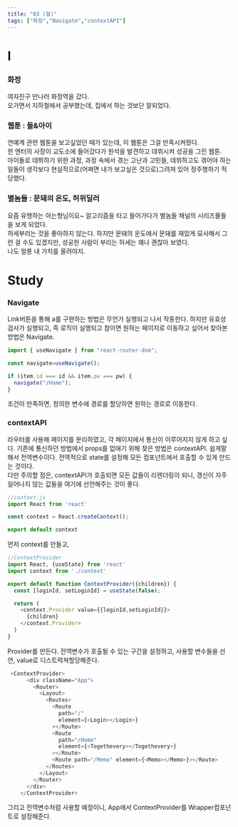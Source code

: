 ```yaml
---
title: "03 (월)"
tags: ["화정","Navigate","contextAPI"]
---
```

# I
### 화정
여자친구 만나러 화정역을 갔다.   
오가면서 지하철에서 공부했는데, 집에서 하는 것보단 잘되었다.
### 웹툰 : 돌&아이
연예계 관련 웹툰을 보고싶었던 때가 있는데, 이 웹툰은 그걸 만족시켜줬다.   
한 엔터의 사장이 교도소에 들어갔다가 원석을 발견하고 데뷔시켜 성공을 그린 웹툰.   
아이돌로 데뷔하기 위한 과정, 과정 속에서 겪는 고난과 고민들, 데뷔하고도 겪어야 하는 일들이 생각보다 현실적으로(어쩌면 내가 보고싶은 것으로)그려져 있어 정주행하기 적당했다.
### 별놈들 : 문돼의 온도, 허위딜러
요즘 유행하는 아는형님이요~ 알고리즘을 타고 들어가다가 별놈들 채널의 시리즈물들을 보게 되었다.   
허세부리는 것을 좋아하지 않는다. 하지만 문돼의 운도에서 문돼를 재밌게 묘사해서 그런 걸 수도 있겠지만, 성공한 사람이 부리는 허세는 꽤나 괜찮아 보였다.   
나도 얼릉 내 가치를 올려야지.
# Study
### Navigate
Link버튼을 통해 a를 구현하는 방법은 무언가 실행되고 나서 작동한다. 하지만 유효성 검사가 실행되고, 즉 로직이 실행되고 참이면 원하는 페이지로 이동하고 싶어서 찾아본 방법은 Navigate.
```js
import { useNavigate } from "react-router-dom";

const navigate=useNavigate();

if (item.id === id && item.pw === pw) {
  navigate("/Home");
}
```
조건이 만족하면, 정의한 변수에 경로를 할당하면 원하는 경로로 이동한다.
### contextAPI
라우터를 사용해 페이지를 분리하였고, 각 페이지에서 통신이 이루어지지 않게 하고 싶다. 기존에 통신하던 방법에서 props를 없애기 위해 찾은 방법은 contextAPI. 쉽게말해서 전역변수이다. 전역적으로 state를 설정해 모든 컴포넌트에서 호출할 수 있게 만드는 것이다.   
다만 주의할 점은, contextAPI가 호출되면 모든 값들이 리렌더링이 되니, 갱신이 자주 일어나지 않는 값들을 여기에 선언해주는 것이 좋다.
```js
//context.js
import React from 'react'

const context = React.createContext();

export default context
```
먼저 context를 만들고,
```js
//ContextProvider
import React, {useState} from 'react'
import context from './context'

export default function ContextProvider({children}) {
  const [loginId, setLoginId] = useState(false);

  return (
    <context.Provider value={{loginId,setLoginId}}>
      {children}
    </context.Provider>
  )
}
```
Provider를 만든다. 전역변수가 호출될 수 있는 구간을 설정하고, 사용할 변수들을 선언, value로 디스트럭쳐할당해준다.
```js
 <ContextProvider>
      <div className="App">
        <Router>
          <Layout>
            <Routes>
              <Route
                path="/"
                element={<Login></Login>}
              ></Route>
              <Route
                path="/Home"
                element={<Togethevery></Togethevery>}
              ></Route>
              <Route path="/Memo" element={<Memo></Memo>}></Route>
            </Routes>
          </Layout>
        </Router>
      </div>
    </ContextProvider>
```
그리고 전역변수처럼 사용할 예정이니, App에서 ContextProvider를 Wrapper컴포넌트로 설정해준다.

